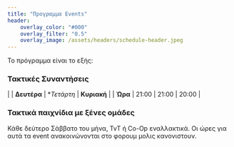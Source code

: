 ```yaml
---
title: "Προγραμμα Events"
header:
    overlay_color: "#000"
    overlay_filter: "0.5"
    overlay_image: /assets/headers/schedule-header.jpeg
---
```


Το πρόγραμμα είναι το εξής:

### Τακτικές Συναντήσεις

|		| **Δευτέρα** | **Τετάρτη* | **Κυριακή** |
| **Ώρα**	| 21:00 |  21:00 | 20:00 |


### Τακτικά παιχνίδια με ξένες ομάδες

Κάθε δεύτερο Σάββατο του μήνα, TvT ή Co-Op εναλλακτικά. Οι ώρες για αυτά τα event
ανακοινώνονται στο φορουμ μολις κανονιστουν.
